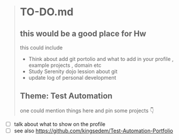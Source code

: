 
> # TO-DO.md
> ## this would be a good place for Hw
> this could include 
> * Think about add git portolio and what to add in your profile , example projects , domain etc
> * Study Serenity dojo lession about git
> * update log of personal development
> 
> ## Theme: Test Automation
> one could mention things here and pin some projects 👇

* [ ] talk about what to show on the profile
* [ ] see also https://github.com/kingsedem/Test-Automation-Portfolio
